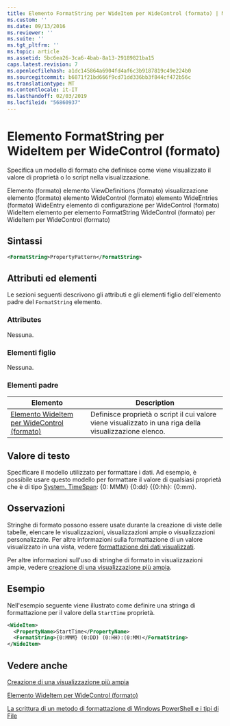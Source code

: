 ```yaml
---
title: Elemento FormatString per WideItem per WideControl (formato) | Microsoft Docs
ms.custom: ''
ms.date: 09/13/2016
ms.reviewer: ''
ms.suite: ''
ms.tgt_pltfrm: ''
ms.topic: article
ms.assetid: 5bc6ea26-3ca6-4bab-8a13-29189821ba15
caps.latest.revision: 7
ms.openlocfilehash: a1dc145864a6904fd4af6c3b9187819c49e224b0
ms.sourcegitcommit: b6871f21bd666f9cd71dd336bb3f844cf472b56c
ms.translationtype: MT
ms.contentlocale: it-IT
ms.lasthandoff: 02/03/2019
ms.locfileid: "56860937"
---
```

# <a name="formatstring-element-for-wideitem-for-widecontrol-format"></a>Elemento FormatString per WideItem per WideControl (formato)

Specifica un modello di formato che definisce come viene visualizzato il valore di proprietà o lo script nella visualizzazione.

Elemento (formato) elemento ViewDefinitions (formato) visualizzazione elemento (formato) elemento WideControl (formato) elemento WideEntries (formato) WideEntry elemento di configurazione per WideControl (formato) WideItem elemento per elemento FormatString WideControl (formato) per WideItem per WideControl (formato)

## <a name="syntax"></a>Sintassi

```xml
<FormatString>PropertyPattern</FormatString>
```

## <a name="attributes-and-elements"></a>Attributi ed elementi

Le sezioni seguenti descrivono gli attributi e gli elementi figlio dell'elemento padre del `FormatString` elemento.

### <a name="attributes"></a>Attributes

Nessuna.

### <a name="child-elements"></a>Elementi figlio

Nessuna.

### <a name="parent-elements"></a>Elementi padre

|Elemento|Description|
|-------------|-----------------|
|[Elemento WideItem per WideControl (formato)](./wideitem-element-for-widecontrol-format.md)|Definisce proprietà o script il cui valore viene visualizzato in una riga della visualizzazione elenco.|

## <a name="text-value"></a>Valore di testo

Specificare il modello utilizzato per formattare i dati. Ad esempio, è possibile usare questo modello per formattare il valore di qualsiasi proprietà che è di tipo [System. TimeSpan](/dotnet/api/System.TimeSpan): {0: MMM} {0:dd} {{0:hh}: {0:mm}.

## <a name="remarks"></a>Osservazioni

Stringhe di formato possono essere usate durante la creazione di viste delle tabelle, elencare le visualizzazioni, visualizzazioni ampie o visualizzazioni personalizzate. Per altre informazioni sulla formattazione di un valore visualizzato in una vista, vedere [formattazione dei dati visualizzati](./formatting-displayed-data.md).

Per altre informazioni sull'uso di stringhe di formato in visualizzazioni ampie, vedere [creazione di una visualizzazione più ampia](./creating-a-wide-view.md).

## <a name="example"></a>Esempio

Nell'esempio seguente viene illustrato come definire una stringa di formattazione per il valore della `StartTime` proprietà.

```xml
<WideItem>
  <PropertyName>StartTime</PropertyName>
  <FormatString>{0:MMM} (0:DD) (0:HH):(0:MM)</FormatString>
</WideItem>
```

## <a name="see-also"></a>Vedere anche

[Creazione di una visualizzazione più ampia](./creating-a-wide-view.md)

[Elemento WideItem per WideControl (formato)](./wideitem-element-for-widecontrol-format.md)

[La scrittura di un metodo di formattazione di Windows PowerShell e i tipi di File](./writing-a-powershell-formatting-file.md)
